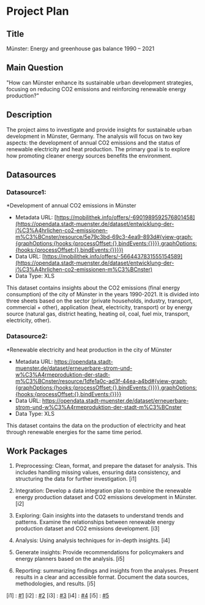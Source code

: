 # Project Plan

## Title

Münster: Energy and greenhouse gas balance 1990 – 2021

## Main Question

"How can Münster enhance its sustainable urban development strategies, focusing on reducing CO2 emissions and reinforcing renewable energy production?"

## Description


The project aims to investigate and provide insights for sustainable urban development in Münster, Germany. The analysis will focus on two key aspects: the development of annual CO2 emissions and the status of renewable electricity and heat production. The primary goal is to explore how promoting cleaner energy sources benefits the environment.

## Datasources

### Datasource1: 

*Development of annual CO2 emissions in Münster
* Metadata URL: [https://mobilithek.info/offers/-6901989592576801458](https://opendata.stadt-muenster.de/dataset/entwicklung-der-j%C3%A4hrlichen-co2-emissionen-m%C3%BCnster/resource/5e79c3bd-69c3-4ea9-893d#{view-graph:{graphOptions:{hooks:{processOffset:{},bindEvents:{}}}},graphOptions:{hooks:{processOffset:{},bindEvents:{}}}})
* Data URL: [https://mobilithek.info/offers/-5664437831555154589](https://opendata.stadt-muenster.de/dataset/entwicklung-der-j%C3%A4hrlichen-co2-emissionen-m%C3%BCnster)
* Data Type: XLS

This dataset contains insights about the CO2 emissions (final energy consumption) of the city of Münster in the years 1990-2021.
It is divided into three sheets based on the sector (private households, industry, transport, commercial + other), application (heat, electricity, transport)
or by energy source (natural gas, district heating, heating oil, coal, fuel mix, transport, electricity, other).
  
### Datasource2: 

*Renewable electricity and heat production in the city of Münster
* Metadata URL: https://opendata.stadt-muenster.de/dataset/erneuerbare-strom-und-w%C3%A4rmeproduktion-der-stadt-m%C3%BCnster/resource/1dfe1a0c-ad3f-44ea-a4bd#{view-graph:{graphOptions:{hooks:{processOffset:{},bindEvents:{}}}},graphOptions:{hooks:{processOffset:{},bindEvents:{}}}}
* Data URL: https://opendata.stadt-muenster.de/dataset/erneuerbare-strom-und-w%C3%A4rmeproduktion-der-stadt-m%C3%BCnster
* Data Type: XLS

This dataset contains the data on the production of electricity and heat through renewable energies for the same time period.


## Work Packages

1. Preprocessing: Clean, format, and prepare the dataset for analysis. This includes handling missing values, ensuring data consistency, and structuring the data for further investigation. [i1]

2. Integration: Develop a data integration plan to combine the renewable energy production dataset and CO2 emissions development in Münster. [i2]

3. Exploring:  Gain insights into the datasets to understand trends and patterns. Examine the relationships between renewable energy production dataset and CO2 emissions development. [i3]

4. Analysis: Using analysis techniques for in-depth insights. [i4]
   
5. Generate insights: Provide recommendations for policymakers and energy planners based on the analysis. [i5]

6. Reporting: summarizing findings and insights from the analyses. Present results in a clear and accessible format. Document the data sources, methodologies, and results. [i5]

[i1] : [#1](https://github.com/AsmaFarag95/made-template/issues/1)
[i2] : [#2](https://github.com/AsmaFarag95/made-template/issues/2)
[i3] : [#3](https://github.com/AsmaFarag95/made-template/issues/3)
[i4] : [#4](https://github.com/AsmaFarag95/made-template/issues/4)
[i5] : [#5](https://github.com/AsmaFarag95/made-template/issues/5)
